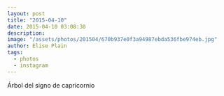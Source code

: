 ```yaml
---
layout: post
title: "2015-04-10"
date: 2015-04-10 03:08:30
description: 
image: "/assets/photos/201504/670b937e0f3a94987ebda536fbe974eb.jpg"
author: Elise Plain
tags: 
  - photos
  - instagram
---
```


Árbol del signo de capricornio
<p></p>
